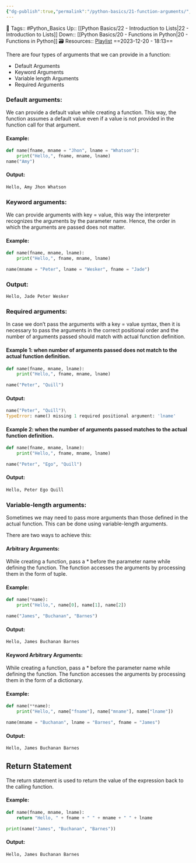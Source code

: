 ```yaml
---
{"dg-publish":true,"permalink":"/python-basics/21-function-arguments/","dgPassFrontmatter":true,"noteIcon":"1","created":"2023-12-20T18:13:40.822+05:30","updated":"2023-12-23T13:38:01.556+05:30"}
---
```


🧶 Tags:: #Python_Basics 
Up:: [[Python Basics/22 - Introduction to Lists\|22 - Introduction to Lists]]
Down:: [[Python Basics/20 - Functions in Python\|20 - Functions in Python]]
🗃 Resources:: [Playlist](https://www.youtube.com/playlist?list=PLu0W_9lII9agwh1XjRt242xIpHhPT2llg)
==2023-12-20 - 18:13==

There are four types of arguments that we can provide in a function:
- Default Arguments
- Keyword Arguments
- Variable length Arguments
- Required Arguments

### Default arguments:
We can provide a default value while creating a function. This way, the function assumes a default value even if a value is not provided in the function call for that argument.

#### Example:
```python
def name(fname, mname = "Jhon", lname = "Whatson"):
	print("Hello,", fname, mname, lname)
name("Amy")
```

#### Output:
```python
Hello, Amy Jhon Whatson
```

### Keyword arguments:
We can provide arguments with key = value, this way the interpreter recognizes the arguments by the parameter name. Hence, the order in which the arguments are passed does not matter.

#### Example:
```python
def name(fname, mname, lname):
	print("Hello,", fname, mname, lname)
	
name(mname = "Peter", lname = "Wesker", fname = "Jade")
```

### Output:
```python
Hello, Jade Peter Wesker
```

### Required arguments:
In case we don’t pass the arguments with a key = value syntax, then it is necessary to pass the arguments in the correct positional order and the number of arguments passed should match with actual function definition.

#### Example 1: when number of arguments passed does not match to the actual function definition.

```python
def name(fname, mname, lname):
	print("Hello,", fname, mname, lname)
	
name("Peter", "Quill")
```

#### Output:
```python
name("Peter", "Quill")\
TypeError: name() missing 1 required positional argument: 'lname'
```

#### Example 2: when the number of arguments passed matches to the actual function definition.

```python
def name(fname, mname, lname):
	print("Hello,", fname, mname, lname)
	
name("Peter", "Ego", "Quill")
```

#### Output:
```python
Hello, Peter Ego Quill
```

### Variable-length arguments:
Sometimes we may need to pass more arguments than those defined in the actual function. This can be done using variable-length arguments.

There are two ways to achieve this:

#### Arbitrary Arguments:

While creating a function, pass a * before the parameter name while defining the function. The function accesses the arguments by processing them in the form of tuple.

#### Example:

```python
def name(*name):
	print("Hello,", name[0], name[1], name[2])
	
name("James", "Buchanan", "Barnes")
```

#### Output:
```python
Hello, James Buchanan Barnes
```

#### Keyword Arbitrary Arguments:
While creating a function, pass a * before the parameter name while defining the function. The function accesses the arguments by processing them in the form of a dictionary.

#### Example:
```python
def name(**name):
	print("Hello,", name["fname"], name["mname"], name["lname"])
	
name(mname = "Buchanan", lname = "Barnes", fname = "James")
```

#### Output:

```python
Hello, James Buchanan Barnes
```

## Return Statement
The return statement is used to return the value of the expression back to the calling function.

#### Example:

```python
def name(fname, mname, lname):
	return "Hello, " + fname + " " + mname + " " + lname
	
print(name("James", "Buchanan", "Barnes"))
```

#### Output:
```python
Hello, James Buchanan Barnes
```